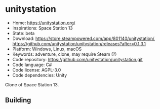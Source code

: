 # unitystation

- Home: https://unitystation.org/
- Inspirations: Space Station 13
- State: beta
- Download: https://store.steampowered.com/app/801140/unitystation/, https://github.com/unitystation/unitystation/releases?after=0.1.3.1
- Platform: Windows, Linux, macOS
- Keywords: adventure, clone, may require Steam (?)
- Code repository: https://github.com/unitystation/unitystation.git
- Code language: C#
- Code license: AGPL-3.0
- Code dependencies: Unity

Clone of Space Station 13.

## Building
